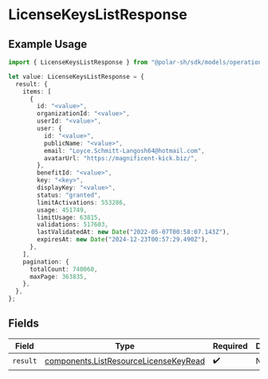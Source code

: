 # LicenseKeysListResponse

## Example Usage

```typescript
import { LicenseKeysListResponse } from "@polar-sh/sdk/models/operations";

let value: LicenseKeysListResponse = {
  result: {
    items: [
      {
        id: "<value>",
        organizationId: "<value>",
        userId: "<value>",
        user: {
          id: "<value>",
          publicName: "<value>",
          email: "Loyce.Schmitt-Langosh64@hotmail.com",
          avatarUrl: "https://magnificent-kick.biz/",
        },
        benefitId: "<value>",
        key: "<key>",
        displayKey: "<value>",
        status: "granted",
        limitActivations: 553286,
        usage: 451749,
        limitUsage: 63815,
        validations: 517603,
        lastValidatedAt: new Date("2022-05-07T00:58:07.143Z"),
        expiresAt: new Date("2024-12-23T00:57:29.490Z"),
      },
    ],
    pagination: {
      totalCount: 740060,
      maxPage: 363835,
    },
  },
};
```

## Fields

| Field                                                                                          | Type                                                                                           | Required                                                                                       | Description                                                                                    |
| ---------------------------------------------------------------------------------------------- | ---------------------------------------------------------------------------------------------- | ---------------------------------------------------------------------------------------------- | ---------------------------------------------------------------------------------------------- |
| `result`                                                                                       | [components.ListResourceLicenseKeyRead](../../models/components/listresourcelicensekeyread.md) | :heavy_check_mark:                                                                             | N/A                                                                                            |